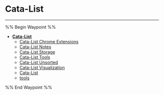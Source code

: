 # Cata-List

---

%% Begin Waypoint %%
- **[Cata-List](../../../..//HOME-MTHRFCKR/BOOKMRKS-MTHRFCKR/Cata-List/Cata-List.md)**
	- [Cata-List Chrome Extensions](Cata-List%20Chrome%20Extensions.md)
	- [Cata-List Notes](Cata-List%20Notes.md)
	- [Cata-List Storage](Cata-List%20Storage.md)
	- [Cata-List Tools](Cata-List%20Tools.md)
	- [Cata-List Unsorted](Cata-List%20Unsorted.md)
	- [Cata-List Visualization](Cata-List%20Visualization.md)
	- [Cata-List](../../../..//HOME-MTHRFCKR/BOOKMRKS-MTHRFCKR/Cata-List/Cata-List.md)
	- [tools](HOME-MTHRFCKR/BOOKMRKS-MTHRFCKR/cata-list/tools.md)

%% End Waypoint %%

